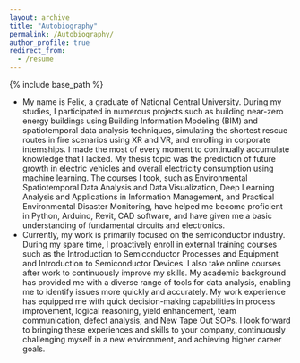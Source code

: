 ```yaml
---
layout: archive
title: "Autobiography"
permalink: /Autobiography/
author_profile: true
redirect_from:
  - /resume
---
```


{% include base_path %}
* My name is Felix, a graduate of National Central University. During my studies, I participated in numerous projects such as building near-zero energy buildings using Building Information Modeling (BIM) and spatiotemporal data analysis techniques, simulating the shortest rescue routes in fire scenarios using XR and VR, and enrolling in corporate internships. I made the most of every moment to continually accumulate knowledge that I lacked. My thesis topic was the prediction of future growth in electric vehicles and overall electricity consumption using machine learning. The courses I took, such as Environmental Spatiotemporal Data Analysis and Data Visualization, Deep Learning Analysis and Applications in Information Management, and Practical Environmental Disaster Monitoring, have helped me become proficient in Python, Arduino, Revit, CAD software, and have given me a basic understanding of fundamental circuits and electronics.
* Currently, my work is primarily focused on the semiconductor industry. During my spare time, I proactively enroll in external training courses such as the Introduction to Semiconductor Processes and Equipment and Introduction to Semiconductor Devices. I also take online courses after work to continuously improve my skills. My academic background has provided me with a diverse range of tools for data analysis, enabling me to identify issues more quickly and accurately. My work experience has equipped me with quick decision-making capabilities in process improvement, logical reasoning, yield enhancement, team communication, defect analysis, and New Tape Out SOPs. I look forward to bringing these experiences and skills to your company, continuously challenging myself in a new environment, and achieving higher career goals.
